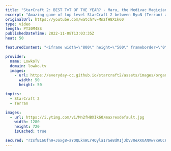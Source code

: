 ```yaml
---
title: "StarCraft 2: BEST TvT OF THE YEAR? - Maru, the Medivac Magician!"
excerpt: "Amazing game of top level StarCraft 2 between ByuN (Terran) and Maru (Terran). The current number 1 and number 2 Terrans on the planet. One of the best games of SC2 this year for sure.  Support my work on Patreon: https://www.patreon.com/lowkotv Become a YouTube member: https://lowko.tv/join  More Lowko:"
originalUrl: https://youtube.com/watch?v=Mn2fH8XIk60
type: video
length: PT30M48S
publishedDateTime: 2022-11-08T13:03:35Z
heat: 50

featuredContent: "<iframe width=\"800\" height=\"500\" frameborder=\"0\" src=\"https://www.youtube.com/embed/Mn2fH8XIk60\" allow=\"accelerometer; autoplay; encrypted-media; gyroscope; picture-in-picture\" allowfullscreen></iframe>"

provider:
  name: LowkoTV
  domain: lowko.tv
  images:
    - url: https://everyday-cc.github.io/starcraft2/assets/images/organizations/lowko.tv-50x50.jpg
      width: 50
      height: 50

topics:
  - StarCraft 2
  - Terran

images:
  - url: https://i.ytimg.com/vi/Mn2fH8XIk60/maxresdefault.jpg
    width: 1280
    height: 720
    isCached: true

secured: "rzsfB16Ufn9+Joxg8+aYOQLknWLr4Qyla1rGe8dMIjJbVv0eXKUANVw7xAUCPhwXNxy3YFhvY4SATpWxsZHo2H8szG8U5zMUMC6jWF+/GPontYeG3HjJCL/ON8iaVqZRItBqI/eRBuR0dJGAgnbQFvzoLb09WJxKyL8lJklANzatj0Un3fM6ncsNEBWCpud1mnmAm2l5HRKSBl7msRMsGhiSeBnbXqYnf9AeAdP8imXYzbYDAkraOfFtshXo5X4fOMLnKD7ENYM0tWLntQsQN4p9xcZrzzFx5TTHQoeKSvZXCsVKRLIvPgJ82fslpCDgZk3jFqGDjHaJQ6AYBBKV39q4NgNavq/1I4bV/ihi3qKdKlftpvR7qN7+g+4i+x56YsZXpZGp/SYusToSAlia1R0qV1PlmNWVFBTW3k2bUU8=;0TIXIcs/LfDeab00YKxSnQ=="
---
```



